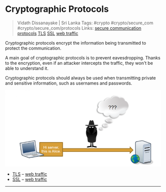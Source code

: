 # Cryptographic Protocols

> Vidath Dissanayake | Sri Lanka
> Tags: #crypto #crypto/secure_com #crypto/secure_com/protocols
> Links: [secure communication protocols](secure%20communication%20protocols.md) [TLS](TLS.md) [SSL](SSL.md) [web traffic](../web%20traffic.md)

Cryptographic protocols encrypt the information being transmitted to protect the communication.

A main goal of cryptographic protocols is to prevent eavesdropping. Thanks to the encryption, even if an attacker intercepts the traffic, they won't be able to understand it.

Cryptographic protocols should always be used when transmitting private and sensitive information, such as usernames and passwords.

![cryptographic protocol](assets/images/cryptographic%20protocol.png)

- [TLS](TLS.md) – [web traffic](../web%20traffic.md)
- [SSL](SSL.md) – [web traffic](../web%20traffic.md)

---